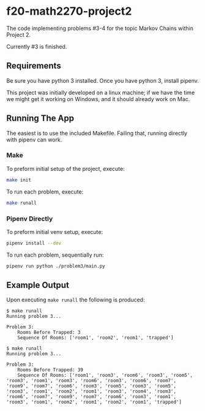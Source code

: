 # f20-math2270-project2

The code implementing problems #3-4 for the topic Markov Chains within Project 2.

Currently #3 is finished.


## Requirements

Be sure you have python 3 installed. Once you have python 3, install pipenv.

This project was initially developed on a linux machine; if we have the time we might get it working on Windows, and it should already work on Mac.


## Running The App

The easiest is to use the included Makefile. Failing that, running directly with pipenv can work.

### Make

To preform initial setup of the project, execute:

```bash
make init
```

To run each problem, execute:

```bash
make runall
```

### Pipenv Directly

To preform initial venv setup, execute:

```bash
pipenv install --dev
```

To run each problem, sequentially run:

```bash
pipenv run python ./problem3/main.py
```


## Example Output

Upon executing `make runall` the following is produced:

```
$ make runall
Running problem 3...

Problem 3:
    Rooms Before Trapped: 3
    Sequence Of Rooms: ['room1', 'room2', 'room1', 'trapped']

$ make runall
Running problem 3...

Problem 3:
    Rooms Before Trapped: 39
    Sequence Of Rooms: ['room1', 'room3', 'room6', 'room3', 'room5', 'room3', 'room1', 'room3', 'room6', 'room3', 'room6', 'room7', 'room9', 'room7', 'room6', 'room3', 'room5', 'room3', 'room5', 'room3', 'room1', 'room2', 'room1', 'room3', 'room4', 'room3', 'room6', 'room7', 'room9', 'room7', 'room6', 'room3', 'room1', 'room3', 'room1', 'room2', 'room1', 'room2', 'room1', 'trapped']

```
